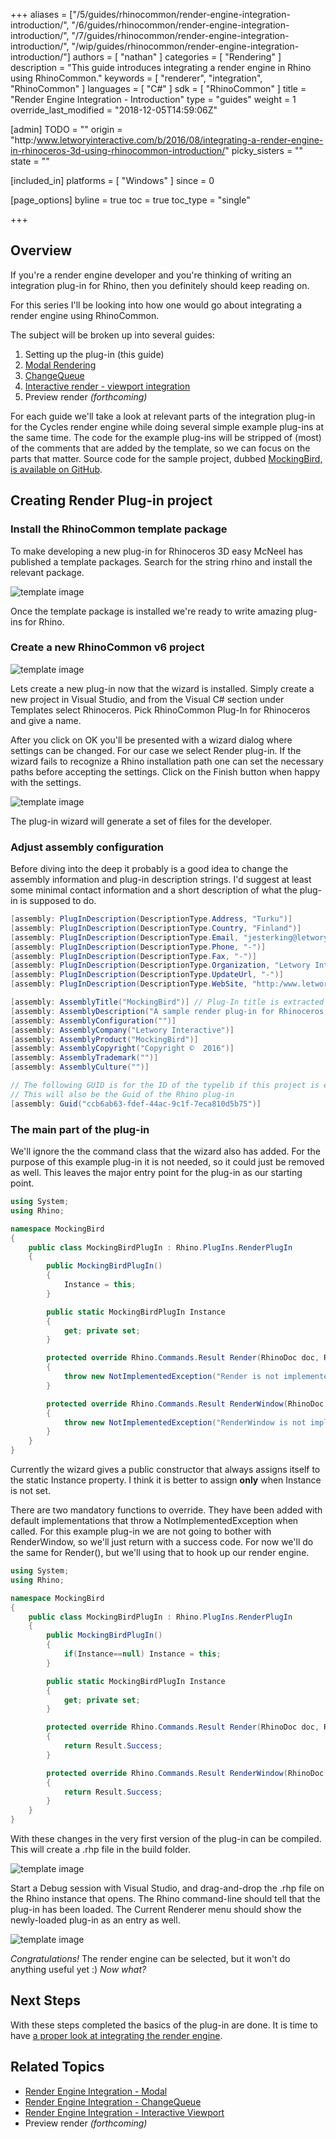 +++
aliases = ["/5/guides/rhinocommon/render-engine-integration-introduction/", "/6/guides/rhinocommon/render-engine-integration-introduction/", "/7/guides/rhinocommon/render-engine-integration-introduction/", "/wip/guides/rhinocommon/render-engine-integration-introduction/"]
authors = [ "nathan" ]
categories = [ "Rendering" ]
description = "This guide introduces integrating a render engine in Rhino using RhinoCommon."
keywords = [ "renderer", "integration", "RhinoCommon" ]
languages = [ "C#" ]
sdk = [ "RhinoCommon" ]
title = "Render Engine Integration - Introduction"
type = "guides"
weight = 1
override_last_modified = "2018-12-05T14:59:06Z"

[admin]
TODO = ""
origin = "http:/www.letworyinteractive.com/b/2016/08/integrating-a-render-engine-in-rhinoceros-3d-using-rhinocommon-introduction/"
picky_sisters = ""
state = ""

[included_in]
platforms = [ "Windows" ]
since = 0

[page_options]
byline = true
toc = true
toc_type = "single"

+++


## Overview

If you're a render engine developer and you're thinking of writing an integration plug-in for Rhino, then you definitely should keep reading on.

For this series I'll be looking into how one would go about integrating a render engine using RhinoCommon.

The subject will be broken up into several guides:

1. Setting up the plug-in (this guide)
1. [Modal Rendering](/guides/rhinocommon/render-engine-integration-modal/)
1. [ChangeQueue](/guides/rhinocommon/render-engine-integration-changequeue/)
1. [Interactive render - viewport integration](/guides/rhinocommon/render-engine-integration-interactive-viewport/)
1. Preview render *(forthcoming)*

For each guide we'll take a look at relevant parts of the integration plug-in for the Cycles render engine while doing several simple example plug-ins at the same time. The code for the example plug-ins will be stripped of (most) of the comments that are added by the template, so we can focus on the parts that matter. Source code for the sample project, dubbed [MockingBird, is available on GitHub](https:/github.com/mcneel/rhino-developer-samples/tree/6/rhinocommon/cs/SampleCsRendererIntegration/MockingBird).

## Creating Render Plug-in project

### Install the RhinoCommon template package

To make developing a new plug-in for Rhinoceros 3D easy McNeel has published a template packages. Search for the string rhino and install the relevant package.

![template image](/images/mockingbird/001_rhinocommon_templates.png)

Once the template package is installed we're ready to write amazing plug-ins for Rhino.

### Create a new RhinoCommon v6 project

![template image](/images/mockingbird/002_new_plugin_project.png)

Lets create a new plug-in now that the wizard is installed. Simply create a new project in Visual Studio, and from the Visual C# section under Templates select Rhinoceros. Pick RhinoCommon Plug-In for Rhinoceros and give a name.

After you click on OK you'll be presented with a wizard dialog where settings can be changed. For our case we select Render plug-in. If the wizard fails to recognize a Rhino installation path one can set the necessary paths before accepting the settings.  Click on the Finish button when happy with the settings.

![template image](/images/mockingbird/003_plugin_settings.png)

The plug-in wizard will generate a set of files for the developer.

### Adjust assembly configuration

Before diving into the deep it probably is a good idea to change the assembly information and plug-in description strings. I'd suggest at least some minimal contact information and a short description of what the plug-in is supposed to do.

```cs
[assembly: PlugInDescription(DescriptionType.Address, "Turku")]
[assembly: PlugInDescription(DescriptionType.Country, "Finland")]
[assembly: PlugInDescription(DescriptionType.Email, "jesterking@letwory.net")]
[assembly: PlugInDescription(DescriptionType.Phone, "-")]
[assembly: PlugInDescription(DescriptionType.Fax, "-")]
[assembly: PlugInDescription(DescriptionType.Organization, "Letwory Interactive")]
[assembly: PlugInDescription(DescriptionType.UpdateUrl, "-")]
[assembly: PlugInDescription(DescriptionType.WebSite, "http:/www.letworyinteractive.com")]

[assembly: AssemblyTitle("MockingBird")] // Plug-In title is extracted from this
[assembly: AssemblyDescription("A sample render plug-in for Rhinoceros 6")]
[assembly: AssemblyConfiguration("")]
[assembly: AssemblyCompany("Letwory Interactive")]
[assembly: AssemblyProduct("MockingBird")]
[assembly: AssemblyCopyright("Copyright ©  2016")]
[assembly: AssemblyTrademark("")]
[assembly: AssemblyCulture("")]

// The following GUID is for the ID of the typelib if this project is exposed to COM
// This will also be the Guid of the Rhino plug-in
[assembly: Guid("ccb6ab63-fdef-44ac-9c1f-7eca810d5b75")]
```

### The main part of the plug-in

We'll ignore the the command class that the wizard also has added. For the purpose of this example plug-in it is not needed, so it could just be removed as well. This leaves the major entry point for the plug-in as our starting point.

```cs
using System;
using Rhino;

namespace MockingBird
{
	public class MockingBirdPlugIn : Rhino.PlugIns.RenderPlugIn
	{
		public MockingBirdPlugIn()
		{
			Instance = this;
		}

		public static MockingBirdPlugIn Instance
		{
			get; private set;
		}

		protected override Rhino.Commands.Result Render(RhinoDoc doc, Rhino.Commands.RunMode mode, bool fastPreview)
		{
			throw new NotImplementedException("Render is not implemented in the MockingBird.MockingBirdPlugIn class.");
		}

		protected override Rhino.Commands.Result RenderWindow(RhinoDoc doc, Rhino.Commands.RunMode mode, bool fastPreview, Rhino.Display.RhinoView view, System.Drawing.Rectangle rect, bool inWindow)
		{
			throw new NotImplementedException("RenderWindow is not implemented by the MockingBird.MockingBirdPlugIn class.");
		}
	}
}
```

Currently the wizard gives a public constructor that always assigns itself to the static Instance property. I think it is better to assign **only** when Instance is not set.

There are two mandatory functions to override. They have been added with default implementations that throw a NotImplementedException when called. For this example plug-in we are not going to bother with RenderWindow, so we'll just return with a success code. For now we'll do the same for Render(), but we'll using that to hook up our render engine.

```cs
using System;
using Rhino;

namespace MockingBird
{
	public class MockingBirdPlugIn : Rhino.PlugIns.RenderPlugIn
	{
		public MockingBirdPlugIn()
		{
			if(Instance==null) Instance = this;
		}

		public static MockingBirdPlugIn Instance
		{
			get; private set;
		}

		protected override Rhino.Commands.Result Render(RhinoDoc doc, Rhino.Commands.RunMode mode, bool fastPreview)
		{
			return Result.Success;
		}

		protected override Rhino.Commands.Result RenderWindow(RhinoDoc doc, Rhino.Commands.RunMode mode, bool fastPreview, Rhino.Display.RhinoView view, System.Drawing.Rectangle rect, bool inWindow)
		{
			return Result.Success;
		}
	}
}
```

With these changes in the very first version of the plug-in can be compiled. This will create a .rhp file in the build folder.

![template image](/images/mockingbird/004_first_compiled_rhp.png)

Start a Debug session with Visual Studio, and drag-and-drop the .rhp file on the Rhino instance that opens. The Rhino command-line should tell that the plug-in has been loaded. The Current Renderer menu should show the newly-loaded plug-in as an entry as well.

![template image](/images/mockingbird/005_plugin_loaded.png)

*Congratulations!*  The render engine can be selected, but it won't do anything useful yet :)  *Now what?*

## Next Steps

With these steps completed the basics of the plug-in are done.  It is time to have [a proper look at integrating the render engine](/guides/rhinocommon/render-engine-integration-modal/).

## Related Topics

- [Render Engine Integration - Modal](/guides/rhinocommon/render-engine-integration-modal/)
- [Render Engine Integration - ChangeQueue](/guides/rhinocommon/render-engine-integration-changequeue/)
- [Render Engine Integration - Interactive Viewport](/guides/rhinocommon/render-engine-integration-interactive-viewport/)
- Preview render *(forthcoming)*
